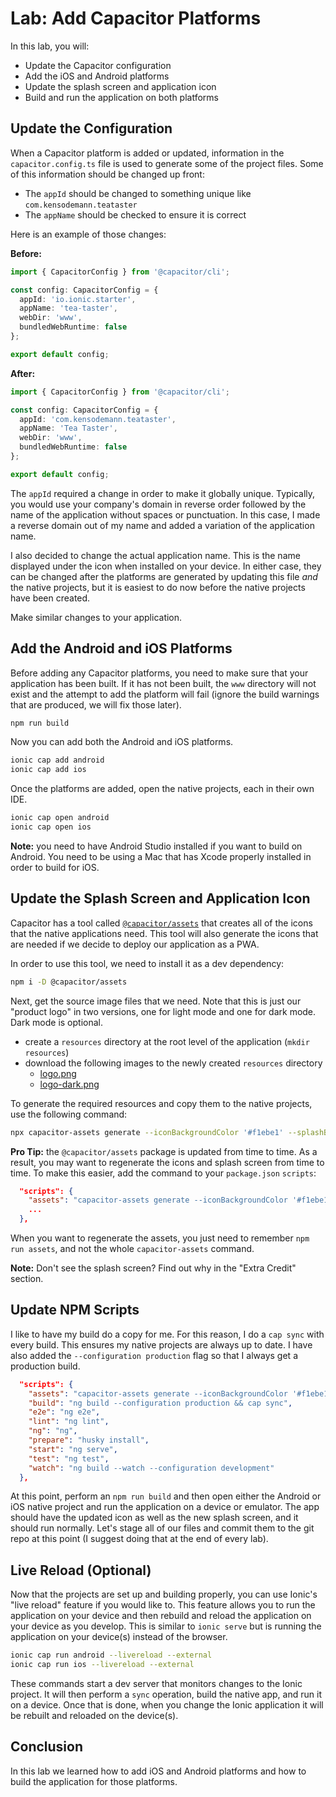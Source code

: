 # Lab: Add Capacitor Platforms

In this lab, you will:

- Update the Capacitor configuration
- Add the iOS and Android platforms
- Update the splash screen and application icon
- Build and run the application on both platforms

## Update the Configuration

When a Capacitor platform is added or updated, information in the `capacitor.config.ts` file is used to generate some of the project files. Some of this information should be changed up front:

- The `appId` should be changed to something unique like `com.kensodemann.teataster`
- The `appName` should be checked to ensure it is correct

Here is an example of those changes:

**Before:**

```TypeScript
import { CapacitorConfig } from '@capacitor/cli';

const config: CapacitorConfig = {
  appId: 'io.ionic.starter',
  appName: 'tea-taster',
  webDir: 'www',
  bundledWebRuntime: false
};

export default config;
```

**After:**

```TypeScript
import { CapacitorConfig } from '@capacitor/cli';

const config: CapacitorConfig = {
  appId: 'com.kensodemann.teataster',
  appName: 'Tea Taster',
  webDir: 'www',
  bundledWebRuntime: false
};

export default config;
```

The `appId` required a change in order to make it globally unique. Typically, you would use your company's domain in reverse order followed by the name of the application without spaces or punctuation. In this case, I made a reverse domain out of my name and added a variation of the application name.

I also decided to change the actual application name. This is the name displayed under the icon when installed on your device. In either case, they can be changed after the platforms are generated by updating this file _and_ the native projects, but it is easiest to do now before the native projects have been created.

Make similar changes to your application.

## Add the Android and iOS Platforms

Before adding any Capacitor platforms, you need to make sure that your application has been built. If it has not been built, the `www` directory will not exist and the attempt to add the platform will fail (ignore the build warnings that are produced, we will fix those later).

```bash
npm run build
```

Now you can add both the Android and iOS platforms.

```bash
ionic cap add android
ionic cap add ios
```

Once the platforms are added, open the native projects, each in their own IDE.

```bash
ionic cap open android
ionic cap open ios
```

**Note:** you need to have Android Studio installed if you want to build on Android. You need to be using a Mac that has Xcode properly installed in order to build for iOS.

## Update the Splash Screen and Application Icon

Capacitor has a tool called <a href="https://www.npmjs.com/package/@capacitor/assets" target="_blank">`@capacitor/assets`</a> that creates all of the icons that the native applications need. This tool will also generate the icons that are needed if we decide to deploy our application as a PWA.

In order to use this tool, we need to install it as a dev dependency:

```bash
npm i -D @capacitor/assets
```

Next, get the source image files that we need. Note that this is just our "product logo" in two versions, one for light mode and one for dark mode. Dark mode is optional.

- create a `resources` directory at the root level of the application (`mkdir resources`)
- download the following images to the newly created `resources` directory
  - <a download href="/assets/packages/ionic-angular/logo.png">logo.png</a>
  - <a download href="/assets/packages/ionic-angular/logo-dark.png">logo-dark.png</a>

To generate the required resources and copy them to the native projects, use the following command:

```bash
npx capacitor-assets generate --iconBackgroundColor '#f1ebe1' --splashBackgroundColor '#f1ebe1' --iconBackgroundColorDark '#110b00' --splashBackgroundColorDark '#110b00'
```

**Pro Tip:** the `@capacitor/assets` package is updated from time to time. As a result, you may want to regenerate the icons and splash screen from time to time. To make this easier, add the command to your `package.json` `scripts`:

```JSON
  "scripts": {
    "assets": "capacitor-assets generate --iconBackgroundColor '#f1ebe1' --splashBackgroundColor '#f1ebe1' --iconBackgroundColorDark '#110b00' --splashBackgroundColorDark '#110b00'",
    ...
  },
```

When you want to regenerate the assets, you just need to remember `npm run assets`, and not the whole `capacitor-assets` command.

**Note:** Don't see the splash screen? Find out why in the "Extra Credit" section.

## Update NPM Scripts

I like to have my build do a copy for me. For this reason, I do a `cap sync` with every build. This ensures my native projects are always up to date. I have also added the `--configuration production` flag so that I always get a production build.

```JSON
  "scripts": {
    "assets": "capacitor-assets generate --iconBackgroundColor '#f1ebe1' --splashBackgroundColor '#f1ebe1' --iconBackgroundColorDark '#110b00' --splashBackgroundColorDark '#110b00'",
    "build": "ng build --configuration production && cap sync",
    "e2e": "ng e2e",
    "lint": "ng lint",
    "ng": "ng",
    "prepare": "husky install",
    "start": "ng serve",
    "test": "ng test",
    "watch": "ng build --watch --configuration development"
  },
```

At this point, perform an `npm run build` and then open either the Android or iOS native project and run the application on a device or emulator. The app should have the updated icon as well as the new splash screen, and it should run normally. Let's stage all of our files and commit them to the git repo at this point (I suggest doing that at the end of every lab).

## Live Reload (Optional)

Now that the projects are set up and building properly, you can use Ionic's "live reload" feature if you would like to. This feature allows you to run the application on your device and then rebuild and reload the application on your device as you develop. This is similar to `ionic serve` but is running the application on your device(s) instead of the browser.

```bash
ionic cap run android --livereload --external
ionic cap run ios --livereload --external
```

These commands start a dev server that monitors changes to the Ionic project. It will then perform a `sync` operation, build the native app, and run it on a device. Once that is done, when you change the Ionic application it will be rebuilt and reloaded on the device(s).

## Conclusion

In this lab we learned how to add iOS and Android platforms and how to build the application for those platforms.
